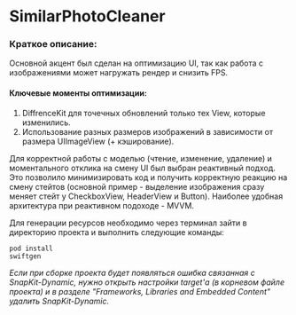 # SimilarPhotoCleaner

### Краткое описание:
Основной акцент был сделан на оптимизацию UI, так как работа с изображениями может нагружать рендер и снизить FPS. 
#### Ключевые моменты оптимизации:
1. DiffrenceKit для точечных обновлений только тех View, которые изменились.
2. Использование разных размеров изображений в зависимости от размера UIImageView (+ кэширование).

Для корректной работы с моделью (чтение,  изменение, удаление) и моментального отклика на смену UI был выбран реактивный подход. Это позволило минимизировать код и получить корректную реакцию на смену стейтов (основной пример - выделение изображения сразу меняет стейт у CheckboxView, HeaderView и Button). Наиболее удобная архитектура при реактивном подоходе - MVVM.

Для генерации ресурсов необходимо через терминал зайти в директорию проекта и выполнить следующие команды:
```
pod install
swiftgen
```

*Если при сборке проекта будет появляться ошибка связанная с SnapKit-Dynamic, нужно открыть настройки target'а (в корневом файле проекта) и в разделе "Frameworks, Libraries and Embedded Content" удалить SnapKit-Dynamic.*

